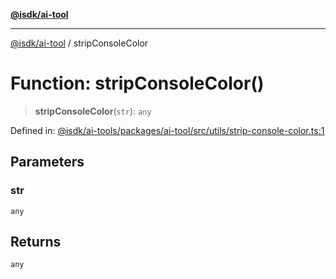 [**@isdk/ai-tool**](../README.md)

***

[@isdk/ai-tool](../globals.md) / stripConsoleColor

# Function: stripConsoleColor()

> **stripConsoleColor**(`str`): `any`

Defined in: [@isdk/ai-tools/packages/ai-tool/src/utils/strip-console-color.ts:1](https://github.com/isdk/ai-tool.js/blob/fb1809b53cc75a30928176c26910792b6b8a96e1/src/utils/strip-console-color.ts#L1)

## Parameters

### str

`any`

## Returns

`any`
